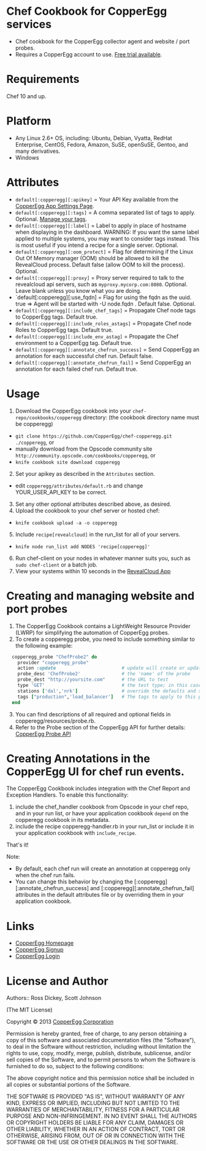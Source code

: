 Chef Cookbook for CopperEgg services
===========
* Chef cookbook for the CopperEgg collector agent and website / port probes.
* Requires a CopperEgg account to use.  [Free trial available](https://app.copperegg.com/signup).

Requirements
============
Chef 10 and up.

Platform
========
* Any Linux 2.6+ OS, including: Ubuntu, Debian, Vyatta, RedHat Enterprise, CentOS, Fedora, Amazon, SuSE, openSuSE, Gentoo, and many derivatives.
* Windows 

Attributes
==========
* `default[:copperegg][:apikey]` = Your API Key available from the [CopperEgg App Settings Page](https://app.copperegg.com/#settings/site).
* `default[:copperegg][:tags]` = A comma separated list of tags to apply.  Optional.  [Manage your tags](https://app.copperegg.com/#revealcloud/tags).
* `default[:copperegg][:label]` = Label to apply in place of hostname when displaying in the dashboard.  WARNING: If you want the same label applied to multiple systems, you may want to consider tags instead.  This is most useful if you intend a recipe for a single server.  Optional.
* `default[:copperegg][:oom_protect]` = Flag for determining if the Linux Out Of Memory manager (OOM) should be allowed to kill the RevealCloud process. Default false (allow OOM to kill the process). Optional.
* `default[:copperegg][:proxy]` = Proxy server required to talk to the revealcloud api servers, such as `myproxy.mycorp.com:8080`.  Optional.  Leave blank unless you know what you are doing.
* `default[:copperegg][:use_fqdn] = Flag for using the fqdn as the uuid. true  => Agent will be started with -U node.fqdn . Default false. Optional.
* `default[:copperegg][:include_chef_tags]` = Propagate Chef node tags to CopperEgg tags. Default true.
* `default[:copperegg][:include_roles_astags]` = Propagate Chef node Roles to CopperEgg tags. Default true.
* `default[:copperegg][:include_env_astag]` = Propagate the Chef environment to a CopperEgg tag. Default true.
* `default[:copperegg][:annotate_chefrun_success]` = Send CopperEgg an annotation for each successful chef run. Default false.
* `default[:copperegg][:annotate_chefrun_fail]` = Send CopperEgg an annotation for each failed chef run. Default true.


Usage
=====
1. Download the CopperEgg cookbook into your `chef-repo/cookbooks/copperegg` directory: (the cookbook directory name must be copperegg)
* `git clone https://github.com/CopperEgg/chef-copperegg.git ./copperegg`, or
*  manually download from the Opscode community site `http://community.opscode.com/cookbooks/copperegg`, or
* `knife cookbook site download copperegg`
2. Set your apikey as described in the `Attributes` section.
* edit `copperegg/attributes/default.rb` and change YOUR_USER_API_KEY to be correct.
3. Set any other optional attributes described above, as desired.
4. Upload the cookbook to your chef server or hosted chef:
* `knife cookbook upload -a -o copperegg`
5. Include `recipe[revealcloud]` in the run_list for all of your servers.
* `knife node run_list add NODES 'recipe[copperegg]'`
6. Run chef-client on your nodes in whatever manner suits you, such as `sudo chef-client` or a batch job.
7. View your systems within 10 seconds in the [RevealCloud App](https://app.copperegg.com/#revealcloud/overview)


Creating and managing website and port probes
=====
1. The CopperEgg Cookbook contains a LightWeight Resource Provider (LWRP) for simplifying the automation of CopperEgg probes.  
2. To create a copperegg probe, you need to include something similar to the following example:  

```ruby
  copperegg_probe "ChefProbe2" do
    provider "copperegg_probe"
    action :update                        # update will create or update
    probe_desc 'ChefProbe2'               # the 'name' of the probe
    probe_dest "http://yoursite.com"      # the URL to test
    type 'GET'                            # the test type; in this case, an HTTP GET request
    stations ['dal','nrk']                # override the defaults and specify testing from Dallas and Fremont
    tags ["production",'load_balancer']   # The tags to apply to this probe
  end 
```  

3. You can find descriptions of all required and optional fields in copperegg/resources/probe.rb.
4. Refer to the Probe section of the CopperEgg API for further details:  [CopperEgg Probe API](http://dev.copperegg.com/revealuptime/probes.html)


Creating Annotations in the CopperEgg UI for chef run events.
=====
The CopperEgg Cookbook includes integration with the Chef Report and Exception Handlers. To enable this functionality:
1. include the chef_handler cookbook from Opscode in your chef repo, and in your run list, or have your application cookbook `depend` on the copperegg cookbook in its metadata.
1. include the recipe copperegg-handler.rb in your run_list or include it in your application cookbook with `include_recipe`.

That's it!

Note:
* By default, each chef run will create an annotation at copperegg only when the chef run fails.
* You can change this behavior by changing the [:copperegg][:annotate_chefrun_success] and [:copperegg][:annotate_chefrun_fail] attributes in the default attributes file or by overriding them in your application cookbook.


Links
=====
* [CopperEgg Homepage](http://www.copperegg.com)
* [CopperEgg Signup](https://app.copperegg.com/signup)
* [CopperEgg Login](https://app.copperegg.com/login)


License and Author
==================
Authors:: Ross Dickey, Scott Johnson

(The MIT License)

Copyright © 2013 [CopperEgg Corporation](http://copperegg.com)

Permission is hereby granted, free of charge, to any person obtaining a
copy of this software and associated documentation files (the "Software"),
to deal in the Software without restriction, including without
limitation the rights to use, copy, modify, merge, publish, distribute,
sublicense, and/or sell copies of the Software, and to permit persons
to whom the Software is furnished to do so, subject to the following conditions:

The above copyright notice and this permission notice shall be included
in all copies or substantial portions of the Software.

THE SOFTWARE IS PROVIDED "AS IS", WITHOUT WARRANTY OF ANY KIND, EXPRESS
OR IMPLIED, INCLUDING BUT NOT LIMITED TO THE WARRANTIES OF MERCHANTABILITY,
FITNESS FOR A PARTICULAR PURPOSE AND NON-INFRINGEMENT. IN NO EVENT SHALL
THE AUTHORS OR COPYRIGHT HOLDERS BE LIABLE FOR ANY CLAIM, DAMAGES OR
OTHER LIABILITY, WHETHER IN AN ACTION OF CONTRACT, TORT OR OTHERWISE,
ARISING FROM, OUT OF OR IN CONNECTION WITH THE SOFTWARE OR THE USE OR
OTHER DEALINGS IN THE SOFTWARE.
